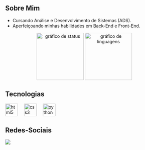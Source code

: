 ## Sobre Mim
- Cursando Análise e Desenvolvimento de Sistemas (ADS).
- Aperfeiçoando minhas habilidades em Back-End e Front-End.

<div align="center">
  <img height="150" src="https://github-readme-stats.vercel.app/api?username=edlopes07&hide_title=false&hide_rank=false&show_icons=true&include_all_commits=true&count_private=true&disable_animations=false&theme=dark&locale=en&hide_border=false" alt="gráfico de status"/>
  <img height="150" src="https://github-readme-stats.vercel.app/api/top-langs?username=edlopes07&locale=en&hide_title=false&layout=compact&card_width=320&langs_count=5&theme=shadow_red&hide_border=false" alt="gráfico de linguagens"/>
</div>

## Tecnologias
<div align="left">
    <img src="https://skillicons.dev/icons?i=html" height="40" alt="html5 logo"  />
  <img width="12" />
  <img src="https://skillicons.dev/icons?i=css" height="40" alt="css3 logo"  />
  <img width="12" />
  <img src="https://skillicons.dev/icons?i=py" height="40" alt="python logo"  />
</div>

## Redes-Sociais

<div>
  <a href="https://www.linkedin.com/in/eduardolopesalves/" target="_blank"><img src="https://img.shields.io/badge/-LinkedIn-%230077B5?style=for-the-badge&logo=linkedin&logoColor=white" target="_blank"></a>
  
</div>
